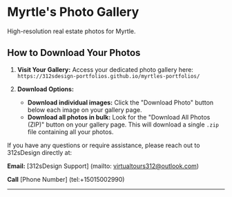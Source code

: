 # Myrtle's Photo Gallery

High-resolution real estate photos for Myrtle.

## How to Download Your Photos

1.  **Visit Your Gallery:**
    Access your dedicated photo gallery here:
    `https://312sdesign-portfolios.github.io/myrtles-portfolios/`

2.  **Download Options:**
    * **Download individual images:** Click the "Download Photo" button below each image on your gallery page.
    * **Download all photos in bulk:** Look for the "Download All Photos (ZIP)" button on your gallery page. This will download a single `.zip` file containing all your photos.

If you have any questions or require assistance, please reach out to 312sDesign directly at:

**Email:**
[312sDesign Support] (mailto: virtualtours312@outlook.com)

**Call**
[Phone Number] (tel:+15015002990)

---
